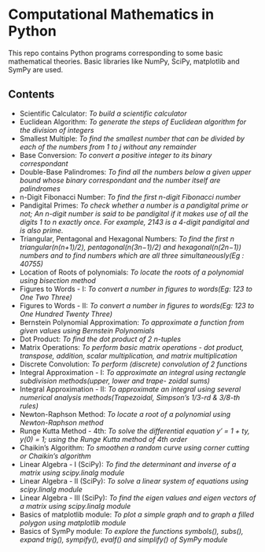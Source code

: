 # Computational Mathematics in Python

This repo contains Python programs corresponding to some basic mathematical theories. Basic libraries like NumPy, SciPy, matplotlib and SymPy
are used.

## Contents
* Scientific Calculator: *To build a scientific calculator*
* Euclidean Algorithm: *To generate the steps of Euclidean algorithm for the division of integers*
* Smallest Multiple: *To find the smallest number that can be divided by each of the numbers from 1 to j without any remainder*
* Base Conversion: *To convert a positive integer to its binary correspondant*
* Double-Base Palindromes: *To find all the numbers below a given upper bound whose binary correspondant and the number itself are palindromes*
* n-Digit Fibonacci Number: *To find the first n-digit Fibonacci number*
* Pandigital Primes: *To check whether a number is a pandigital prime or not; An n-digit number is said to be pandigital if it makes use of all the digits 1 to n exactly once. For example, 2143 is a 4-digit pandigital and is also prime.*
* Triangular, Pentagonal and Hexagonal Numbers: *To find the first n triangular(n(n+1)/2), pentagonal(n(3n−1)/2) and hexagonal(n(2n−1)) numbers and to find numbers which are all three simultaneously(Eg : 40755)*
* Location of Roots of polynomials: *To locate the roots of a polynomial using bisection method*
* Figures to Words - I: *To convert a number in figures to words(Eg: 123 to One Two Three)*
* Figures to Words - II: *To convert a number in figures to words(Eg: 123 to One Hundred Twenty Three)*
* Bernstein Polynomial Approximation: *To approximate a function from given values using Bernstein Polynomials*
* Dot Product: *To find the dot product of 2 n-tuples*
* Matrix Operations: *To perform basic matrix operations - dot product, transpose, addition, scalar multiplication, and matrix multiplication*
* Discrete Convolution: *To perform (discrete) convolution of 2 functions*
* Integral Approximation - I: *To approximate an integral using rectangle subdivision methods(upper, lower and trape-
zoidal sums)*
* Integral Approximation - II: *To approximate an integral using several numerical analysis methods(Trapezoidal, Simpson’s 1/3-rd & 3/8-th rules)*
* Newton-Raphson Method: *To locate a root of a polynomial using Newton-Raphson method*
* Runge Kutta Method - 4th: *To solve the differential equation y′ = 1 + ty, y(0) = 1; using the Runge Kutta method of 4th order*
* Chaikin’s Algorithm: *To smoothen a random curve using corner cutting or Chaikin’s algorithm*
* Linear Algebra - I (SciPy): *To find the determinant and inverse of a matrix using scipy.linalg module*
* Linear Algebra - II (SciPy): *To solve a linear system of equations using scipy.linalg module*
* Linear Algebra - III (SciPy): *To find the eigen values and eigen vectors of a matrix using scipy.linalg module*
* Basics of matplotlib module: *To plot a simple graph and to graph a filled polygon using matplotlib module*
* Basics of SymPy module: *To explore the functions symbols(), subs(), expand trig(), sympify(), evalf() and simplify() of SymPy module*
